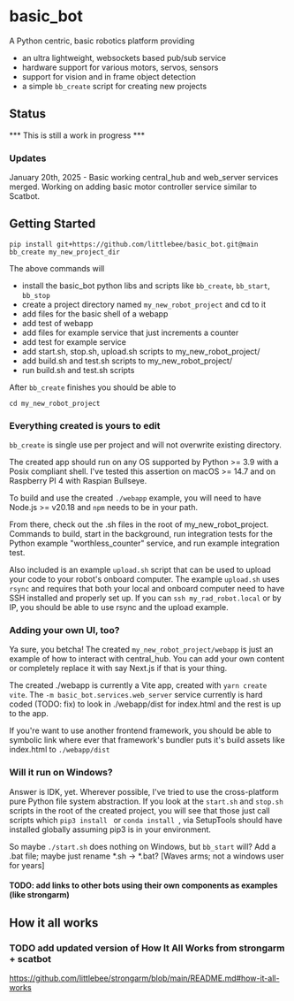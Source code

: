 # basic_bot

A Python centric, basic robotics platform providing
- an ultra lightweight, websockets based pub/sub service
- hardware support for various motors, servos, sensors
- support for vision and in frame object detection
- a simple `bb_create` script for creating new projects

## Status
*** This is still a work in progress ***

### Updates

January 20th, 2025 - Basic working central_hub and web_server services merged.  Working on adding basic motor controller service similar to Scatbot.

## Getting Started
```shell
pip install git+https://github.com/littlebee/basic_bot.git@main
bb_create my_new_project_dir
```
The above commands will
 - install the basic_bot python libs and scripts like `bb_create`, `bb_start`, `bb_stop`
 - create a project directory named `my_new_robot_project` and cd to it
 - add files for the basic shell of a webapp
 - add test of webapp
 - add files for example service that just increments a counter
 - add test for example service
 - add start.sh, stop.sh, upload.sh scripts to my_new_robot_project/
 - add build.sh and test.sh scripts to my_new_robot_project/
 - run build.sh and test.sh scripts

 After `bb_create` finishes you should be able to
 ```shell
 cd my_new_robot_project
 ```

### Everything created is yours to edit

`bb_create` is single use per project and will not overwrite existing directory.

The created app should run on any OS supported by Python >= 3.9 with a Posix compliant shell.  I've tested this assertion on macOS >= 14.7 and on Raspberry PI 4 with Raspian Bullseye.

To build and use the created `./webapp` example, you will need to have Node.js >= v20.18 and `npm` needs to be in your path.

From there, check out the .sh files in the root of my_new_robot_project.  Commands to build, start in the background, run integration tests for the Python example "worthless_counter" service, and run example integration test.

Also included is an example `upload.sh` script that can be used to upload your code to your robot's onboard computer.  The example `upload.sh` uses `rsync` and requires that both your local and onboard computer need to have SSH installed and properly set up.  If you can `ssh my_rad_robot.local` or by IP, you should be able to use rsync and the upload example.

### Adding your own UI, too?

Ya sure, you betcha!  The created `my_new_robot_project/webapp` is just an example of how to interact with central_hub.  You can add your own content or completely replace it with say Next.js if that is your thing.

The created ./webapp is currently a Vite app, created with `yarn create vite`.   The `-m basic_bot.services.web_server` service currently is hard coded (TODO: fix) to look in ./webapp/dist for index.html and the rest is up to the app.

If you're want to use another frontend framework, you should be able to symbolic link where ever that framework's bundler puts it's build assets like index.html to `./webapp/dist`

### Will it run on Windows?

 Answer is IDK, yet.  Wherever possible, I've tried to use the cross-platform pure Python file system abstraction.  If you look at the `start.sh` and `stop.sh` scripts in the root of the created project, you will see that those just call scripts which `pip3 install ` or `conda install `, via SetupTools should have installed globally assuming pip3 is in your environment.

 So maybe `./start.sh` does nothing on Windows, but `bb_start` will?  Add a .bat file; maybe just rename *.sh -> *.bat?   [Waves arms; not a windows user for years]


#### TODO: add links to other bots using their own components as examples (like strongarm)



## How it all works


### TODO add updated version of How It All Works from strongarm + scatbot

https://github.com/littlebee/strongarm/blob/main/README.md#how-it-all-works



